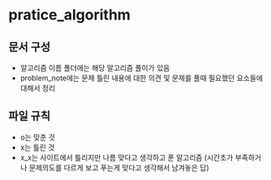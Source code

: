 # pratice_algorithm
## 문서 구성
- 알고리즘 이름 폴더에는 해당 알고리즘 풀이가 있음
- problem_note에는 문제 틀린 내용에 대한 의견 및 문제를 풀때 필요했던 요소들에 대해서 정리
## 파일 규칙
- o는 맞춘 것
- x는 틀린 것
- x_x는 사이트에서 틀리지만 나름 맞다고 생각하고 푼 알고리즘 (시간초가 부족하거나 문제의도를 다르게 보고 푸는게 맞다고 생각해서 남겨놓은 답)


